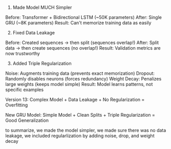 1. Made Model MUCH Simpler

Before: Transformer + Bidirectional LSTM (~50K parameters)
After: Single GRU (~8K parameters)
Result: Can't memorize training data as easily

2. Fixed Data Leakage

Before: Created sequences → then split (sequences overlap!)
After: Split data → then create sequences (no overlap!)
Result: Validation metrics are now trustworthy

3. Added Triple Regularization

Noise: Augments training data (prevents exact memorization)
Dropout: Randomly disables neurons (forces redundancy)
Weight Decay: Penalizes large weights (keeps model simple)
Result: Model learns patterns, not specific examples

Version 13:
Complex Model + Data Leakage + No Regularization = Overfitting

New GRU Model:
Simple Model + Clean Splits + Triple Regularization = Good Generalization

to summarize, we made the model simpler, we made sure there was no data leakage,  we included regularlization by adding noise, drop, and weight decay

